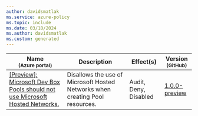 ```yaml
---
author: davidsmatlak
ms.service: azure-policy
ms.topic: include
ms.date: 03/18/2024
ms.author: davidsmatlak
ms.custom: generated
---
```


|Name<br /><sub>(Azure portal)</sub> |Description |Effect(s) |Version<br /><sub>(GitHub)</sub> |
|---|---|---|---|
|[\[Preview\]: Microsoft Dev Box Pools should not use Microsoft Hosted Networks.](https://portal.azure.com/#blade/Microsoft_Azure_Policy/PolicyDetailBlade/definitionId/%2Fproviders%2FMicrosoft.Authorization%2FpolicyDefinitions%2Fece3c79b-2caf-470d-a5f5-66470c4fc649) |Disallows the use of Microsoft Hosted Networks when creating Pool resources. |Audit, Deny, Disabled |[1.0.0-preview](https://github.com/Azure/azure-policy/blob/master/built-in-policies/policyDefinitions/DevCenter/MicrosoftHostedNetworks_Audit.json) |
